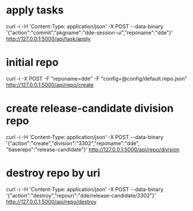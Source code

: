 # apply tasks
curl -i -H 'Content-Type: application/json' -X POST --data-binary '{"action":"commit","pkgname":"dde-session-ui","reponame":"dde"}' http://127.0.0.1:5000/api/task/apply

# initial repo
curl -i -X POST -F "reponame=dde" -F "config=@config/default.repo.json" http://127.0.0.1:5000/api/repo/create

# create release-candidate division repo
curl -i -H 'Content-Type: application/json' -X POST --data-binary '{"action":"create","division":"3302","reponame":"dde", "baserepo":"release-candidate"}' http://127.0.0.1:5000/api/repo/division

# destroy repo by uri
curl -i -H 'Content-Type: application/json' -X POST --data-binary '{"action":"destroy","repouri":"dde/release-candidate/3302"}' http://127.0.0.1:5000/api/repo/destroy
